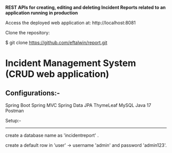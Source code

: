 <b>REST APIs for creating, editing and deleting Incident Reports related to an
application running in production</b>

Access the deployed web application at: http://localhost:8081

Clone the repository:

$ git clone https://github.com/eftalwin/report.git


Incident Management System (CRUD web application)
==============================================================

Configurations:-
------------------------

Spring Boot
Spring MVC
Spring Data JPA
ThymeLeaf
MySQL
Java 17
Postman


Setup:-

--------

create a database name as 'incidentreport' .

create a default row in 'user' ->  username 'admin' and password 'admin123'.
